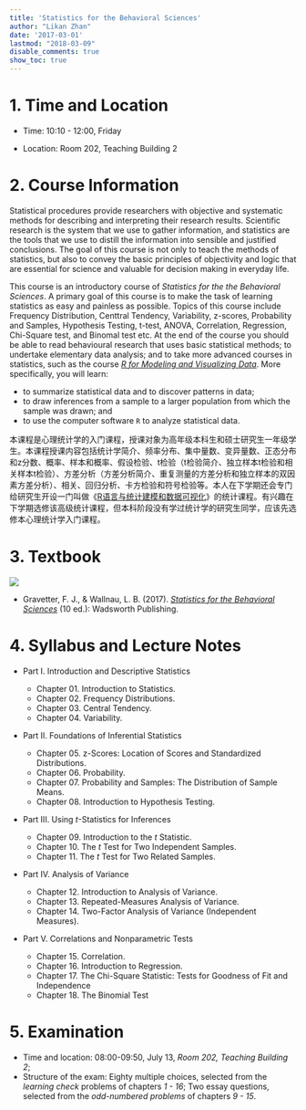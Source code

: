 ```yaml
---
title: 'Statistics for the Behavioral Sciences'
author: "Likan Zhan"
date: '2017-03-01'
lastmod: "2018-03-09"
disable_comments: true
show_toc: true
---
```


# 1. Time and Location

- Time: 10:10 - 12:00, Friday

- Location: Room 202, Teaching Building 2

# 2. Course Information

Statistical procedures provide researchers with objective and systematic methods for describing and interpreting their research results. Scientific research is the system that we use to gather information, and statistics are the tools that we use to distill the information into sensible and justified conclusions. The goal of this course is not only to teach the methods of statistics, but also to convey the basic principles of objectivity and logic that are essential for science and valuable for decision making in everyday life.

This course is an introductory course of *Statistics for the the Behavioral Sciences*. A primary goal of this course is to make the task of learning statistics as easy and painless as possible. Topics of this course include Frequency Distribution, Centtral Tendency, Variability, z-scores, Probability and Samples, Hypothesis Testing, t-test, ANOVA, Correlation, Regression, Chi-Square test, and Binomal test etc. At the end of the course you should be able to read behavioural research that uses basic statistical methods; to undertake elementary data analysis; and to take more advanced courses in statistics, such as the course *[R for Modeling and Visualizing Data](/en/teach/model_vis_data/)*. More specifically, you will learn:

- to summarize statistical data and to discover patterns in data;
- to draw inferences from a sample to a larger population from which the sample was drawn; and
- to use the computer software `R` to analyze statistical data.

本课程是心理统计学的入门课程，授课对象为高年级本科生和硕士研究生一年级学生。本课程授课内容包括统计学简介、频率分布、集中量数、变异量数、正态分布和z分数、概率、样本和概率、假设检验、t检验（t检验简介、独立样本t检验和相关样本t检验）、方差分析（方差分析简介、重复测量的方差分析和独立样本的双因素方差分析）、相关、回归分析、卡方检验和符号检验等。本人在下学期还会专门给研究生开设一门叫做《[R语言与统计建模和数据可视化](/en/teach/model_vis_data/)》的统计课程。有兴趣在下学期选修该高级统计课程，但本科阶段没有学过统计学的研究生同学，应该先选修本心理统计学入门课程。

# 3. Textbook

![](https://images-na.ssl-images-amazon.com/images/I/51-o2uzSl9L._SX401_BO1,204,203,200_.jpg)

- Gravetter, F. J., & Wallnau, L. B. (2017). *[Statistics for the Behavioral Sciences](https://www.amazon.com/Statistics-Behavioral-Sciences-MindTap-Psychology/dp/1305504917)* (10 ed.): Wadsworth Publishing.

# 4. Syllabus and Lecture Notes

- Part I. Introduction and Descriptive Statistics
  - Chapter 01. Introduction to Statistics. [<i class="fa fa-file-pdf-o"></i>](https://append.likan.info/StatBehavSci/CH.01.pdf)
  - Chapter 02. Frequency Distributions.
  - Chapter 03. Central Tendency.
  - Chapter 04. Variability.

- Part II. Foundations of Inferential Statistics
  - Chapter 05. z-Scores: Location of Scores and Standardized Distributions.
  - Chapter 06. Probability.
  - Chapter 07. Probability and Samples: The Distribution of Sample Means.
  - Chapter 08. Introduction to Hypothesis Testing.

- Part III. Using *t*-Statistics for Inferences
  - Chapter 09. Introduction to the *t* Statistic.
  - Chapter 10. The *t* Test for Two Independent Samples.
  - Chapter 11. The *t* Test for Two Related Samples.

- Part IV. Analysis of Variance
  - Chapter 12. Introduction to Analysis of Variance.
  - Chapter 13. Repeated-Measures Analysis of Variance.
  - Chapter 14. Two-Factor Analysis of Variance (Independent Measures).

- Part V. Correlations and Nonparametric Tests
  - Chapter 15. Correlation.
  - Chapter 16. Introduction to Regression.
  - Chapter 17. The Chi-Square Statistic: Tests for Goodness of Fit and Independence
  - Chapter 18. The Binomial Test
  
# 5. Examination

- Time and location: 08:00-09:50, July 13, *Room 202, Teaching Building 2*;
- Structure of the exam: Eighty multiple choices, selected from the *learning check* problems of chapters *1 - 16*; Two essay questions, selected from the *odd-numbered problems* of chapters *9 - 15*.
  
